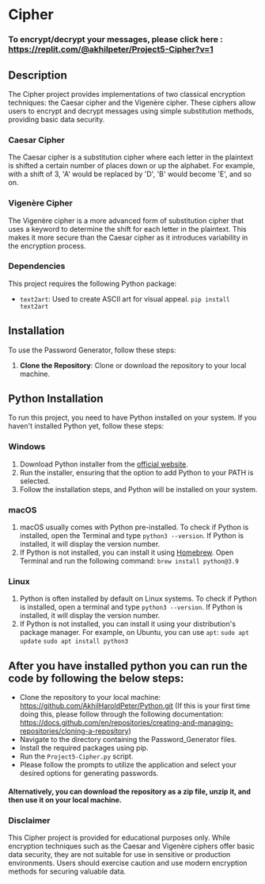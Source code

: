 # Cipher

### To encrypt/decrypt your messages, please click here : https://replit.com/@akhilpeter/Project5-Cipher?v=1


## Description

The Cipher project provides implementations of two classical encryption techniques: the Caesar cipher and the Vigenère cipher. These ciphers allow users to encrypt and decrypt messages using simple substitution methods, providing basic data security.

### Caesar Cipher

The Caesar cipher is a substitution cipher where each letter in the plaintext is shifted a certain number of places down or up the alphabet. For example, with a shift of 3, 'A' would be replaced by 'D', 'B' would become 'E', and so on.

### Vigenère Cipher

The Vigenère cipher is a more advanced form of substitution cipher that uses a keyword to determine the shift for each letter in the plaintext. This makes it more secure than the Caesar cipher as it introduces variability in the encryption process.

### Dependencies
This project requires the following Python package:
- `text2art`: Used to create ASCII art for visual appeal. `pip install text2art`

## Installation

To use the Password Generator, follow these steps:

1. **Clone the Repository**: Clone or download the repository to your local machine.

## Python Installation

To run this project, you need to have Python installed on your system. If you haven't installed Python yet, follow these steps:

### Windows

1. Download Python installer from the [official website](https://www.python.org/downloads/).
2. Run the installer, ensuring that the option to add Python to your PATH is selected.
3. Follow the installation steps, and Python will be installed on your system.

### macOS

1. macOS usually comes with Python pre-installed. To check if Python is installed, open the Terminal and type `python3 --version`. If Python is installed, it will display the version number.
2. If Python is not installed, you can install it using [Homebrew](https://brew.sh/). Open Terminal and run the following command:
`brew install python@3.9`

### Linux

1. Python is often installed by default on Linux systems. To check if Python is installed, open a terminal and type `python3 --version`. If Python is installed, it will display the version number.
2. If Python is not installed, you can install it using your distribution's package manager. For example, on Ubuntu, you can use `apt`:
`sudo apt update`
`sudo apt install python3`


## After you have installed python you can run the code by following the below steps:
- Clone the repository to your local machine: https://github.com/AkhilHaroldPeter/Python.git (If this is your first time doing this, please follow through the following documentation: https://docs.github.com/en/repositories/creating-and-managing-repositories/cloning-a-repository)
- Navigate to the directory containing the Password_Generator files.
- Install the required packages using pip.
- Run the `Project5-Cipher.py` script.
- Please follow the prompts to utilize the application and select your desired options for generating passwords.
#### Alternatively, you can download the repository as a zip file, unzip it, and then use it on your local machine.


### Disclaimer
This Cipher project is provided for educational purposes only. While encryption techniques such as the Caesar and Vigenère ciphers offer basic data security, they are not suitable for use in sensitive or production environments. Users should exercise caution and use modern encryption methods for securing valuable data.
